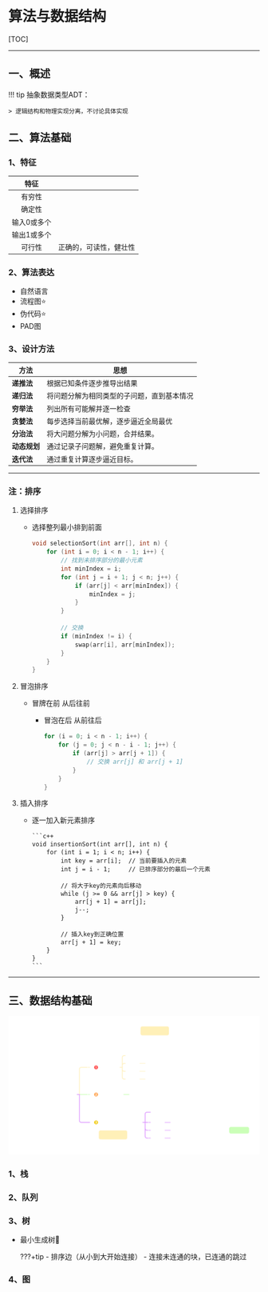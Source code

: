 <h1>
    算法与数据结构
</h1>

[TOC]


---

## 一、概述

!!! tip
	抽象数据类型ADT：
	
	> 逻辑结构和物理实现分离，不讨论具体实现

## 二、算法基础
### 1、特征

| 特征     |  |
| :----: | ------ |
| 有穷性    |  |
| 确定性    |  |
| 输入0或多个 |  |
| 输出1或多个 |  |
| 可行性    | 正确的，可读性，健壮性 |


### 2、算法表达

- 自然语言
- 流程图⭐
- 伪代码⭐
- PAD图

### 3、设计方法

| 方法         | 思想                                       |
| ------------ | ------------------------------------------ |
| **递推法**   | 根据已知条件逐步推导出结果                 |
| **递归法**   | 将问题分解为相同类型的子问题，直到基本情况 |
| **穷举法**   | 列出所有可能解并逐一检查                   |
| **贪婪法**   | 每步选择当前最优解，逐步逼近全局最优       |
| **分治法**   | 将大问题分解为小问题，合并结果。           |
| **动态规划** | 通过记录子问题解，避免重复计算。           |
| **迭代法**   | 通过重复计算逐步逼近目标。                 |

---

### 注：排序
1. 选择排序

     - 选择整列最小排到前面

		```c++
		void selectionSort(int arr[], int n) {
		    for (int i = 0; i < n - 1; i++) {
		        // 找到未排序部分的最小元素
		        int minIndex = i;
		        for (int j = i + 1; j < n; j++) {
		            if (arr[j] < arr[minIndex]) {
		                minIndex = j;
		            }
		        }
		
		        // 交换
		        if (minIndex != i) {
		            swap(arr[i], arr[minIndex]);
		        }
		    }
		}
		```




2. 冒泡排序

     - 冒牌在前 从后往前

       - 冒泡在后 从前往后
     
         ```c++
         for (i = 0; i < n - 1; i++) {
             for (j = 0; j < n - i - 1; j++) {
                 if (arr[j] > arr[j + 1]) {
                     // 交换 arr[j] 和 arr[j + 1]
                 }
             }
         }
         ```


3. 插入排序 
	- 逐一加入新元素排序

          ```c++
          void insertionSort(int arr[], int n) {
              for (int i = 1; i < n; i++) {
                  int key = arr[i];  // 当前要插入的元素
                  int j = i - 1;     // 已排序部分的最后一个元素
	       
                  // 将大于key的元素向后移动
                  while (j >= 0 && arr[j] > key) {
                      arr[j + 1] = arr[j];
                      j--;
                  }
		       
                  // 插入key到正确位置
                  arr[j + 1] = key;
              }
          }
          ```
   
   


---
## 三、数据结构基础

![数据结构三要素.svg](../assets/images/%E6%95%B0%E6%8D%AE%E7%BB%93%E6%9E%84%E4%B8%89%E8%A6%81%E7%B4%A0.svg)

### 1、栈

### 2、队列

### 3、树

- 最小生成树🌳
  
  	???+tip
		  - 排序边（从小到大开始连接）
		- 连接未连通的块，已连通的跳过

### 4、图